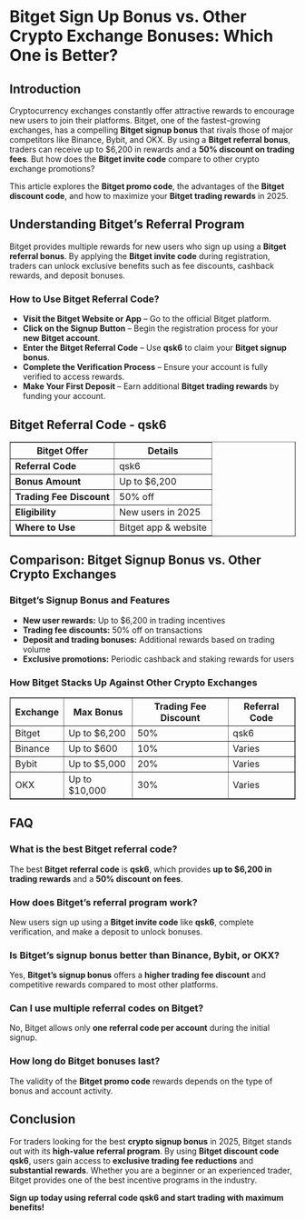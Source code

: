 <h1>Bitget Sign Up Bonus vs. Other Crypto Exchange Bonuses: Which One is Better?</h1>
<h2>Introduction</h2>
<p>Cryptocurrency exchanges constantly offer attractive rewards to encourage new users to join their platforms. Bitget, one of the fastest-growing exchanges, has a compelling <strong>Bitget signup bonus</strong> that rivals those of major competitors like Binance, Bybit, and OKX. By using a <strong>Bitget referral bonus</strong>, traders can receive up to $6,200 in rewards and a <strong>50% discount on trading fees</strong>. But how does the <strong>Bitget invite code</strong> compare to other crypto exchange promotions?</p>
<p>This article explores the <strong>Bitget promo code</strong>, the advantages of the <strong>Bitget discount code</strong>, and how to maximize your <strong>Bitget trading rewards</strong> in 2025.</p>

<h2>Understanding Bitget’s Referral Program</h2>
<p>Bitget provides multiple rewards for new users who sign up using a <strong>Bitget referral bonus</strong>. By applying the <strong>Bitget invite code</strong> during registration, traders can unlock exclusive benefits such as fee discounts, cashback rewards, and deposit bonuses.</p>

<h3>How to Use Bitget Referral Code?</h3>
<ul>
    <li><strong>Visit the Bitget Website or App</strong> – Go to the official Bitget platform.</li>
    <li><strong>Click on the Signup Button</strong> – Begin the registration process for your <strong>new Bitget account</strong>.</li>
    <li><strong>Enter the Bitget Referral Code</strong> – Use <strong>qsk6</strong> to claim your <strong>Bitget signup bonus</strong>.</li>
    <li><strong>Complete the Verification Process</strong> – Ensure your account is fully verified to access rewards.</li>
    <li><strong>Make Your First Deposit</strong> – Earn additional <strong>Bitget trading rewards</strong> by funding your account.</li>
</ul>

<h2>Bitget Referral Code - qsk6</h2>
<table border="1">
    <tr>
        <th>Bitget Offer</th>
        <th>Details</th>
    </tr>
    <tr>
        <td><strong>Referral Code</strong></td>
        <td>qsk6</td>
    </tr>
    <tr>
        <td><strong>Bonus Amount</strong></td>
        <td>Up to $6,200</td>
    </tr>
    <tr>
        <td><strong>Trading Fee Discount</strong></td>
        <td>50% off</td>
    </tr>
    <tr>
        <td><strong>Eligibility</strong></td>
        <td>New users in 2025</td>
    </tr>
    <tr>
        <td><strong>Where to Use</strong></td>
        <td>Bitget app & website</td>
    </tr>
</table>

<h2>Comparison: Bitget Signup Bonus vs. Other Crypto Exchanges</h2>
<h3>Bitget’s Signup Bonus and Features</h3>
<ul>
    <li><strong>New user rewards:</strong> Up to $6,200 in trading incentives</li>
    <li><strong>Trading fee discounts:</strong> 50% off on transactions</li>
    <li><strong>Deposit and trading bonuses:</strong> Additional rewards based on trading volume</li>
    <li><strong>Exclusive promotions:</strong> Periodic cashback and staking rewards for users</li>
</ul>

<h3>How Bitget Stacks Up Against Other Crypto Exchanges</h3>
<table border="1">
    <tr>
        <th>Exchange</th>
        <th>Max Bonus</th>
        <th>Trading Fee Discount</th>
        <th>Referral Code</th>
    </tr>
    <tr>
        <td>Bitget</td>
        <td>Up to $6,200</td>
        <td>50%</td>
        <td>qsk6</td>
    </tr>
    <tr>
        <td>Binance</td>
        <td>Up to $600</td>
        <td>10%</td>
        <td>Varies</td>
    </tr>
    <tr>
        <td>Bybit</td>
        <td>Up to $5,000</td>
        <td>20%</td>
        <td>Varies</td>
    </tr>
    <tr>
        <td>OKX</td>
        <td>Up to $10,000</td>
        <td>30%</td>
        <td>Varies</td>
    </tr>
</table>

<h2>FAQ</h2>
<h3>What is the best Bitget referral code?</h3>
<p>The best <strong>Bitget referral code</strong> is <strong>qsk6</strong>, which provides <strong>up to $6,200 in trading rewards</strong> and a <strong>50% discount on fees</strong>.</p>

<h3>How does Bitget’s referral program work?</h3>
<p>New users sign up using a <strong>Bitget invite code</strong> like <strong>qsk6</strong>, complete verification, and make a deposit to unlock bonuses.</p>

<h3>Is Bitget’s signup bonus better than Binance, Bybit, or OKX?</h3>
<p>Yes, <strong>Bitget’s signup bonus</strong> offers a <strong>higher trading fee discount</strong> and competitive rewards compared to most other platforms.</p>

<h3>Can I use multiple referral codes on Bitget?</h3>
<p>No, Bitget allows only <strong>one referral code per account</strong> during the initial signup.</p>

<h3>How long do Bitget bonuses last?</h3>
<p>The validity of the <strong>Bitget promo code</strong> rewards depends on the type of bonus and account activity.</p>

<h2>Conclusion</h2>
<p>For traders looking for the best <strong>crypto signup bonus</strong> in 2025, Bitget stands out with its <strong>high-value referral program</strong>. By using <strong>Bitget discount code qsk6</strong>, users gain access to <strong>exclusive trading fee reductions</strong> and <strong>substantial rewards</strong>. Whether you are a beginner or an experienced trader, Bitget provides one of the best incentive programs in the industry.</p>
<p><strong>Sign up today using referral code qsk6 and start trading with maximum benefits!</strong></p>
